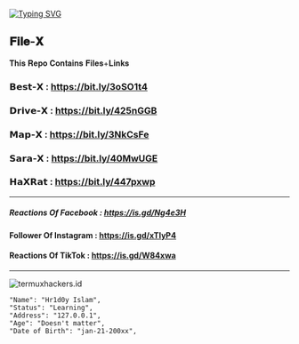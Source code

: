 <a href="https://git.io/typing-svg"><img src="https://readme-typing-svg.herokuapp.com?font=Fira+Code&weight=700&size=30&pause=1000&color=00F711FF&width=460&height=70&lines=MOD+APPLICATIONS+FOR+FREE" alt="Typing SVG" /></a>
## 𝐅𝐢𝐥𝐞-𝐗 
𝐓𝐡𝐢𝐬 𝐑𝐞𝐩𝐨 𝐂𝐨𝐧𝐭𝐚𝐢𝐧𝐬 𝐅𝐢𝐥𝐞𝐬+𝐋𝐢𝐧𝐤𝐬 

### 𝗕𝗲𝘀𝘁-𝗫 : https://bit.ly/3oSO1t4

### 𝗗𝗿𝗶𝘃𝗲-𝗫 : https://bit.ly/425nGGB

### 𝗠𝗮𝗽-𝗫 : https://bit.ly/3NkCsFe

### 𝗦𝗮𝗿𝗮-𝗫 : https://bit.ly/40MwUGE

### 𝗛𝗮𝗫𝗥𝗮𝘁 : https://bit.ly/447pxwp

-------------------------------------------

##### Reactions Of Facebook : https://is.gd/Ng4e3H

#### Follower Of Instagram : https://is.gd/xTlyP4

#### Reactions Of TikTok : https://is.gd/W84xwa

-------------------------------------------
<p align=left> <img src=https://komarev.com/ghpvc/?username=termuxhackers-id alt=termuxhackers.id /> </p>

```
"Name": "Hr1d0y Islam",
"Status": "Learning",
"Address": "127.0.0.1",
"Age": "Doesn't matter",
"Date of Birth": "jan-21-200xx",
   
```
